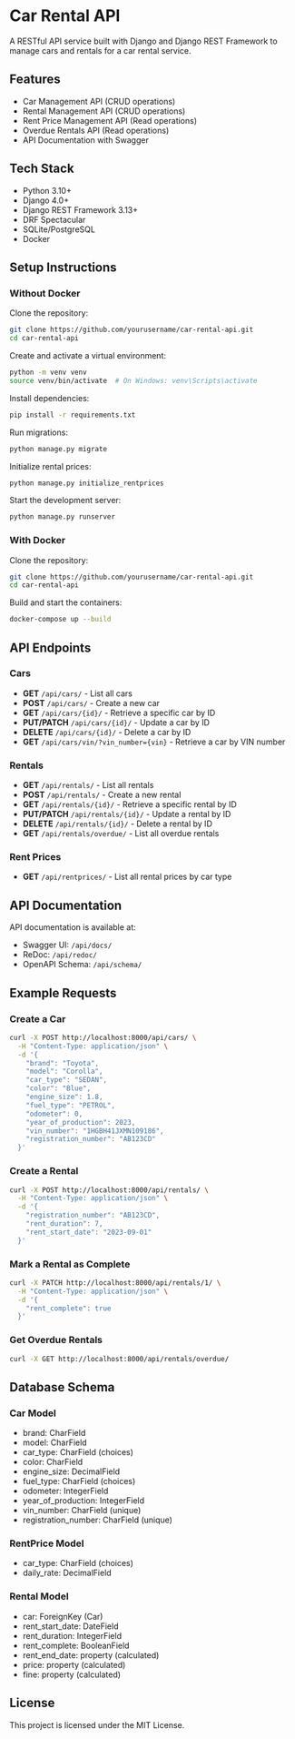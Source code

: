 # Car Rental API

A RESTful API service built with Django and Django REST Framework to manage cars and rentals for a car rental service.

## Features

- Car Management API (CRUD operations)
- Rental Management API (CRUD operations)
- Rent Price Management API (Read operations)
- Overdue Rentals API (Read operations)
- API Documentation with Swagger

## Tech Stack

- Python 3.10+
- Django 4.0+
- Django REST Framework 3.13+
- DRF Spectacular
- SQLite/PostgreSQL
- Docker

## Setup Instructions

### Without Docker

Clone the repository:

```bash
git clone https://github.com/yourusername/car-rental-api.git
cd car-rental-api
```

Create and activate a virtual environment:

```bash
python -m venv venv
source venv/bin/activate  # On Windows: venv\Scripts\activate
```

Install dependencies:

```bash
pip install -r requirements.txt
```

Run migrations:

```bash
python manage.py migrate
```

Initialize rental prices:

```bash
python manage.py initialize_rentprices
```

Start the development server:

```bash
python manage.py runserver
```

### With Docker

Clone the repository:

```bash
git clone https://github.com/yourusername/car-rental-api.git
cd car-rental-api
```

Build and start the containers:

```bash
docker-compose up --build
```

## API Endpoints

### Cars

- **GET** `/api/cars/` - List all cars
- **POST** `/api/cars/` - Create a new car
- **GET** `/api/cars/{id}/` - Retrieve a specific car by ID
- **PUT/PATCH** `/api/cars/{id}/` - Update a car by ID
- **DELETE** `/api/cars/{id}/` - Delete a car by ID
- **GET** `/api/cars/vin/?vin_number={vin}` - Retrieve a car by VIN number

### Rentals

- **GET** `/api/rentals/` - List all rentals
- **POST** `/api/rentals/` - Create a new rental
- **GET** `/api/rentals/{id}/` - Retrieve a specific rental by ID
- **PUT/PATCH** `/api/rentals/{id}/` - Update a rental by ID
- **DELETE** `/api/rentals/{id}/` - Delete a rental by ID
- **GET** `/api/rentals/overdue/` - List all overdue rentals

### Rent Prices

- **GET** `/api/rentprices/` - List all rental prices by car type

## API Documentation

API documentation is available at:

- Swagger UI: `/api/docs/`
- ReDoc: `/api/redoc/`
- OpenAPI Schema: `/api/schema/`

## Example Requests

### Create a Car

```bash
curl -X POST http://localhost:8000/api/cars/ \
  -H "Content-Type: application/json" \
  -d '{
    "brand": "Toyota",
    "model": "Corolla",
    "car_type": "SEDAN",
    "color": "Blue",
    "engine_size": 1.8,
    "fuel_type": "PETROL",
    "odometer": 0,
    "year_of_production": 2023,
    "vin_number": "1HGBH41JXMN109186",
    "registration_number": "AB123CD"
  }'
```

### Create a Rental

```bash
curl -X POST http://localhost:8000/api/rentals/ \
  -H "Content-Type: application/json" \
  -d '{
    "registration_number": "AB123CD",
    "rent_duration": 7,
    "rent_start_date": "2023-09-01"
  }'
```

### Mark a Rental as Complete

```bash
curl -X PATCH http://localhost:8000/api/rentals/1/ \
  -H "Content-Type: application/json" \
  -d '{
    "rent_complete": true
  }'
```

### Get Overdue Rentals

```bash
curl -X GET http://localhost:8000/api/rentals/overdue/
```

## Database Schema

### Car Model

- brand: CharField
- model: CharField
- car_type: CharField (choices)
- color: CharField
- engine_size: DecimalField
- fuel_type: CharField (choices)
- odometer: IntegerField
- year_of_production: IntegerField
- vin_number: CharField (unique)
- registration_number: CharField (unique)

### RentPrice Model

- car_type: CharField (choices)
- daily_rate: DecimalField

### Rental Model

- car: ForeignKey (Car)
- rent_start_date: DateField
- rent_duration: IntegerField
- rent_complete: BooleanField
- rent_end_date: property (calculated)
- price: property (calculated)
- fine: property (calculated)

## License

This project is licensed under the MIT License.
